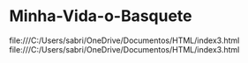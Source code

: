 # Minha-Vida-o-Basquete
file:///C:/Users/sabri/OneDrive/Documentos/HTML/index3.html
file:///C:/Users/sabri/OneDrive/Documentos/HTML/index3.html
